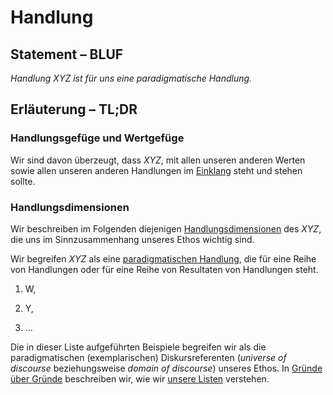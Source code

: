 # Handlung
## Statement – BLUF
*Handlung XYZ ist für uns eine paradigmatische Handlung.*

## Erläuterung – TL;DR
### Handlungsgefüge und Wertgefüge
Wir sind davon überzeugt, dass *XYZ*, mit allen unseren anderen Werten sowie allen unseren anderen Handlungen im [Einklang](../synopsis/reasons.md) steht und stehen sollte.

### Handlungsdimensionen
Wir beschreiben im Folgenden diejenigen [Handlungsdimensionen](../synopsis/reasons.md) des *XYZ*, die uns im Sinnzusammenhang unseres Ethos wichtig sind.

Wir begreifen *XYZ* als eine [paradigmatischen Handlung](../synopsis/reasons.md), die für eine Reihe von Handlungen oder für eine Reihe von Resultaten von Handlungen steht.

1. W,

2. Y,

3. …

Die in dieser Liste aufgeführten Beispiele begreifen wir als die paradigmatischen (exemplarischen) Diskursreferenten (*universe of discourse* beziehungsweise *domain of discourse*) unseres Ethos.
In [Gründe über Gründe](../synopsis/reasons.md) beschreiben wir, wie wir [unsere Listen](../synopsis/reasons.md) verstehen.
